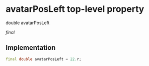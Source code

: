 


# avatarPosLeft top-level property









double avatarPosLeft
  
_<span class="feature">final</span>_






## Implementation

```dart
final double avatarPosLeft = 22.r;
```








